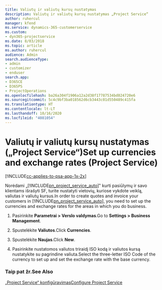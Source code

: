 ```yaml
---
title: Valiutų ir valiutų kursų nustatymas
description: Valiutų ir valiutų kursų nustatymas „Project Service“
author: ruhercul
manager: kfend
ms.service: dynamics-365-customerservice
ms.custom:
- dyn365-projectservice
ms.date: 8/03/2018
ms.topic: article
ms.author: ruhercul
audience: Admin
search.audienceType:
- admin
- customizer
- enduser
search.app:
- D365CE
- D365PS
- ProjectOperations
ms.openlocfilehash: ba26a304f1906a12a2d38f17787534bd024720e6
ms.sourcegitcommit: 5c4c9bf3ba018562d6cb3443c01d550489c415fa
ms.translationtype: HT
ms.contentlocale: lt-LT
ms.lasthandoff: 10/16/2020
ms.locfileid: "4081054"
---
```

# <a name="set-up-currencies-and-exchange-rates-project-service"></a><span data-ttu-id="3a9da-103">Valiutų ir valiutų kursų nustatymas („Project Service“)</span><span class="sxs-lookup"><span data-stu-id="3a9da-103">Set up currencies and exchange rates (Project Service)</span></span>

[!INCLUDE[cc-applies-to-psa-app-1x-2x](../includes/cc-applies-to-psa-app-1x-2x.md)]

<span data-ttu-id="3a9da-104">Norėdami „[!INCLUDE[pn_project_service_auto](../includes/pn-project-service-auto.md)]‟ kurti pasiūlymų ir savo klientams išrašyti SF, turite nustatyti vietovių, kuriose vykdote veiklą, valiutas ir valiutų kursus.</span><span class="sxs-lookup"><span data-stu-id="3a9da-104">In order to create quotes and invoice your customers in [!INCLUDE[pn_project_service_auto](../includes/pn-project-service-auto.md)], you need to set up the currencies and exchange rates for the areas in which you do business.</span></span>  
  
1.  <span data-ttu-id="3a9da-105">Pasirinkite **Parametrai > Verslo valdymas**.</span><span class="sxs-lookup"><span data-stu-id="3a9da-105">Go to **Settings > Business Management**.</span></span>  
  
2.  <span data-ttu-id="3a9da-106">Spustelėkite **Valiutos**.</span><span class="sxs-lookup"><span data-stu-id="3a9da-106">Click **Currencies**.</span></span>  
  
3.  <span data-ttu-id="3a9da-107">Spustelėkite **Naujas**.</span><span class="sxs-lookup"><span data-stu-id="3a9da-107">Click **New**.</span></span>  
  
4.  <span data-ttu-id="3a9da-108">Pasirinkite nustatomos valiutos triraidį ISO kodą ir valiutos kursą nustatykite su pagrindine valiuta.</span><span class="sxs-lookup"><span data-stu-id="3a9da-108">Select the three-letter ISO Code of the currency to set up and set the exchange rate with the base currency.</span></span>  
  
### <a name="see-also"></a><span data-ttu-id="3a9da-109">Taip pat žr.</span><span class="sxs-lookup"><span data-stu-id="3a9da-109">See Also</span></span>  
 [<span data-ttu-id="3a9da-110">„Project Service“ konfigūravimas</span><span class="sxs-lookup"><span data-stu-id="3a9da-110">Configure Project Service</span></span>](../psa/configure.md)
